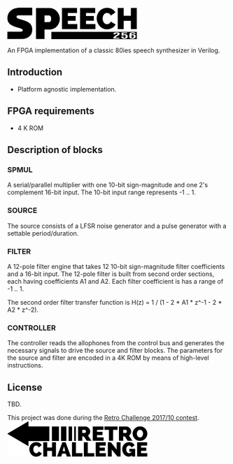![Speech256](assets/logo_small.png)

An FPGA implementation of a classic 80ies speech synthesizer in Verilog.

## Introduction

* Platform agnostic implementation.

## FPGA requirements
* 4 K ROM

## Description of blocks

### SPMUL
A serial/parallel multiplier with one 10-bit sign-magnitude and one 2's complement 16-bit input. The 10-bit input range represents -1 .. 1.

### SOURCE
The source consists of a LFSR noise generator and a pulse generator with a settable period/duration.

### FILTER
A 12-pole filter engine that takes 12 10-bit sign-magnitude filter coefficients and a 16-bit input. The 12-pole filter is built from second order sections, each having coefficients A1 and A2. Each filter coefficient is has a range of -1 .. 1.

The second order filter transfer function is H(z) = 1 / (1 - 2 * A1 * z^-1 - 2 * A2 * z^-2).

### CONTROLLER
The controller reads the allophones from the control bus and generates the necessary signals to drive the source and filter blocks. The parameters for the source and filter are encoded in a 4K ROM by means of high-level instructions.

## License
TBD.

This project was done during the [Retro Challenge 2017/10 contest](http://www.retrochallenge.org).
<br>
![Retrochallenge](assets/retrochallenge_logo.png)